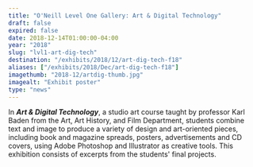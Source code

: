 ```yaml
---
title: "O'Neill Level One Gallery: Art & Digital Technology"
draft: false
expired: false
date: 2018-12-14T01:00:00-04:00
year: "2018"
slug: "lvl1-art-dig-tech"
destination: "/exhibits/2018/12/art-dig-tech-f18"
aliases: ["/exhibits/2018/Dec/art-dig-tech-f18"]
imagethumb: "2018-12/artdig-thumb.jpg"
imagealt: "Exhibit poster"
type: "news"
---
```


In <strong><em>Art & Digital Technology</em></strong>, a studio art course taught by professor Karl Baden from the Art, Art History, and Film Department, students combine text and image to produce a variety of design and art-oriented pieces, including book and magazine spreads, posters, advertisements and CD covers, using Adobe Photoshop and Illustrator as creative tools. This exhibition consists of excerpts from the students' final projects.
